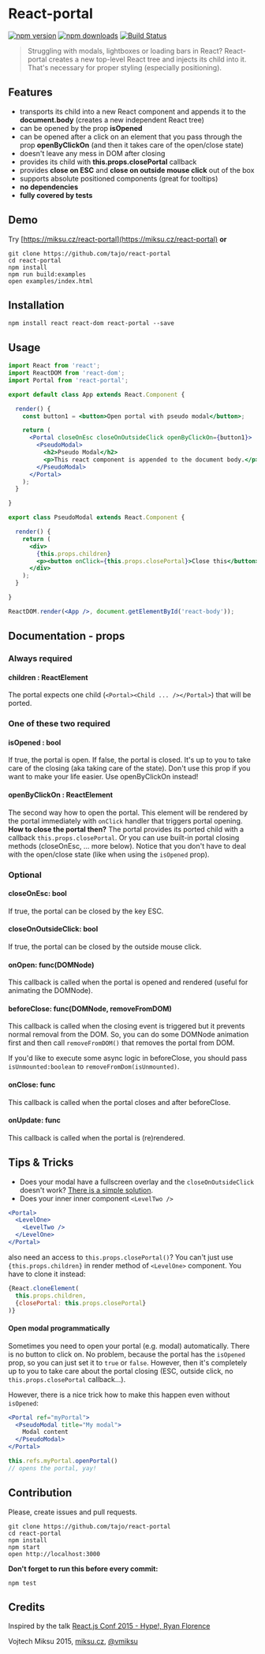 React-portal
============
[![npm version](https://img.shields.io/npm/v/react-portal.svg?style=flat-square)](https://www.npmjs.com/package/react-portal)
[![npm downloads](https://img.shields.io/npm/dm/react-portal.svg?style=flat-square)](https://www.npmjs.com/package/react-portal)
[![Build Status](https://travis-ci.org/tajo/react-portal.svg?branch=master)](https://travis-ci.org/tajo/react-portal)

> Struggling with modals, lightboxes or loading bars in React? React-portal creates a new top-level React tree and injects its child into it. That's necessary for proper styling (especially positioning).

## Features

- transports its child into a new React component and appends it to the **document.body** (creates a new independent React tree)
- can be opened by the prop **isOpened**
- can be opened after a click on an element that you pass through the prop **openByClickOn** (and then it takes care of the open/close state)
- doesn't leave any mess in DOM after closing
- provides its child with **this.props.closePortal** callback
- provides **close on ESC** and **close on outside mouse click** out of the box
- supports absolute positioned components (great for tooltips)
- **no dependencies**
- **fully covered by tests**

## Demo

Try [https://miksu.cz/react-portal](https://miksu.cz/react-portal) **or**

```shell
git clone https://github.com/tajo/react-portal
cd react-portal
npm install
npm run build:examples
open examples/index.html
```

## Installation

```shell
npm install react react-dom react-portal --save
```

## Usage
```jsx
import React from 'react';
import ReactDOM from 'react-dom';
import Portal from 'react-portal';

export default class App extends React.Component {

  render() {
    const button1 = <button>Open portal with pseudo modal</button>;

    return (
      <Portal closeOnEsc closeOnOutsideClick openByClickOn={button1}>
        <PseudoModal>
          <h2>Pseudo Modal</h2>
          <p>This react component is appended to the document body.</p>
        </PseudoModal>
      </Portal>
    );
  }

}

export class PseudoModal extends React.Component {

  render() {
    return (
      <div>
        {this.props.children}
        <p><button onClick={this.props.closePortal}>Close this</button></p>
      </div>
    );
  }

}

ReactDOM.render(<App />, document.getElementById('react-body'));
```
## Documentation - props

### Always required

#### children : ReactElement
The portal expects one child (`<Portal><Child ... /></Portal>`) that will be ported.

### One of these two required

#### isOpened : bool
If true, the portal is open. If false, the portal is closed. It's up to you to take care of the closing (aka taking care of the state). Don't use this prop if you want to make your life easier. Use openByClickOn instead!

#### openByClickOn : ReactElement
The second way how to open the portal. This element will be rendered by the portal immediately
with `onClick` handler that triggers portal opening. **How to close the portal then?** The portal provides its ported child with a callback `this.props.closePortal`. Or you can use built-in portal closing methods (closeOnEsc, ... more below). Notice that you don't have to deal with the open/close state (like when using the `isOpened` prop).

### Optional

#### closeOnEsc: bool
If true, the portal can be closed by the key ESC.

#### closeOnOutsideClick: bool
If true, the portal can be closed by the outside mouse click.

#### onOpen: func(DOMNode)
This callback is called when the portal is opened and rendered (useful for animating the DOMNode).

#### beforeClose: func(DOMNode, removeFromDOM)
This callback is called when the closing event is triggered but it prevents normal removal from the DOM. So, you can do some DOMNode animation first and then call `removeFromDOM()` that removes the portal from DOM.

If you'd like to execute some async logic in beforeClose, you should pass `isUnmounted:boolean` to `removeFromDom(isUnmounted)`.

#### onClose: func
This callback is called when the portal closes and after beforeClose.

#### onUpdate: func
This callback is called when the portal is (re)rendered.


## Tips & Tricks
- Does your modal have a fullscreen overlay and the `closeOnOutsideClick` doesn't work? [There is a simple solution](https://github.com/tajo/react-portal/issues/2#issuecomment-92058826).
- Does your inner inner component `<LevelTwo />`

```jsx
<Portal>
  <LevelOne>
    <LevelTwo />
  </LevelOne>
</Portal>
```

also need an access to `this.props.closePortal()`? You can't just use `{this.props.children}` in render method of `<LevelOne>` component. You have to clone it instead:

```jsx
{React.cloneElement(
  this.props.children,
  {closePortal: this.props.closePortal}
)}
```

#### Open modal programmatically

Sometimes you need to open your portal (e.g. modal) automatically. There is no button to click on. No problem, because the portal has the `isOpened` prop, so you can just set it to `true` or `false`. However, then it's completely up to you to take care about the portal closing (ESC, outside click, no `this.props.closePortal` callback...).

However, there is a nice trick how to make this happen even without `isOpened`:

```jsx
<Portal ref="myPortal">
  <PseudoModal title="My modal">
    Modal content
  </PseudoModal>
</Portal>
```

```jsx
this.refs.myPortal.openPortal()
// opens the portal, yay!
```

## Contribution

Please, create issues and pull requests.

```shell
git clone https://github.com/tajo/react-portal
cd react-portal
npm install
npm start
open http://localhost:3000
```

**Don't forget to run this before every commit:**

```
npm test
```

## Credits

Inspired by the talk [React.js Conf 2015 - Hype!, Ryan Florence](https://www.youtube.com/watch?v=z5e7kWSHWTg)

Vojtech Miksu 2015, [miksu.cz](https://miksu.cz), [@vmiksu](https://twitter.com/vmiksu)
